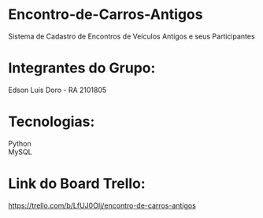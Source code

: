 # Encontro-de-Carros-Antigos
Sistema de Cadastro de Encontros de Veículos Antigos e seus Participantes

# Integrantes do Grupo:
Edson Luis Doro - RA 2101805


# Tecnologias:
Python </br>
MySQL

# Link do Board Trello:
https://trello.com/b/LfUJ0OIj/encontro-de-carros-antigos

